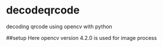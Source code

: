 # decodeqrcode
decoding qrcode using opencv with python

##setup
Here opencv version 4.2.0 is used for image process
